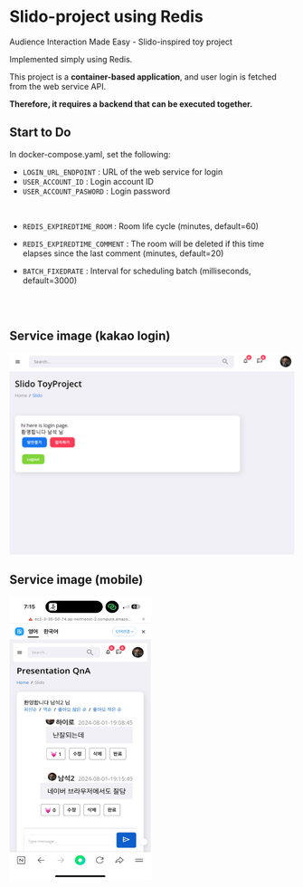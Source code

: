 # Slido-project using Redis

Audience Interaction Made Easy - Slido-inspired toy project

Implemented simply using Redis.

This project is a **container-based application**, and user login is fetched from the web service API.

**Therefore, it requires a backend that can be executed together.**

## Start to Do
In docker-compose.yaml, set the following:

- `LOGIN_URL_ENDPOINT` : URL of the web service for login
- `USER_ACCOUNT_ID` : Login account ID
- `USER_ACCOUNT_PASWORD` : Login password  
</br>  

- `REDIS_EXPIREDTIME_ROOM` : Room life cycle (minutes, default=60)

- `REDIS_EXPIREDTIME_COMMENT` : The room will be deleted if this time elapses since the last comment (minutes, default=20)

- `BATCH_FIXEDRATE` : Interval for scheduling batch (milliseconds, default=3000)

</br></br>

## Service image (kakao login)

![Untitled.png](Untitled.png)

## Service image (mobile)
<img src="naver.jpg" alt="Naver" width="250" height="500">


